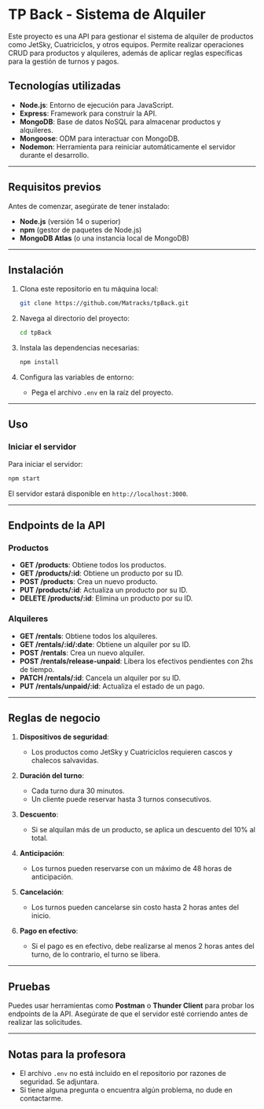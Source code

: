 # TP Back - Sistema de Alquiler

Este proyecto es una API para gestionar el sistema de alquiler de productos como JetSky, Cuatriciclos, y otros equipos. Permite realizar operaciones CRUD para productos y alquileres, además de aplicar reglas específicas para la gestión de turnos y pagos.

## Tecnologías utilizadas

- **Node.js**: Entorno de ejecución para JavaScript.
- **Express**: Framework para construir la API.
- **MongoDB**: Base de datos NoSQL para almacenar productos y alquileres.
- **Mongoose**: ODM para interactuar con MongoDB.
- **Nodemon**: Herramienta para reiniciar automáticamente el servidor durante el desarrollo.

---

## Requisitos previos

Antes de comenzar, asegúrate de tener instalado:

- **Node.js** (versión 14 o superior)
- **npm** (gestor de paquetes de Node.js)
- **MongoDB Atlas** (o una instancia local de MongoDB)

---

## Instalación

1. Clona este repositorio en tu máquina local:
   ```bash
   git clone https://github.com/Matracks/tpBack.git
   ```

2. Navega al directorio del proyecto:
   ```bash
   cd tpBack
   ```

3. Instala las dependencias necesarias:
   ```bash
   npm install
   ```

4. Configura las variables de entorno:
   - Pega el archivo `.env` en la raíz del proyecto.
---

## Uso

### Iniciar el servidor

Para iniciar el servidor:
```bash
npm start
```

El servidor estará disponible en `http://localhost:3000`.

---

## Endpoints de la API

### Productos

- **GET /products**: Obtiene todos los productos.
- **GET /products/:id**: Obtiene un producto por su ID.
- **POST /products**: Crea un nuevo producto.
- **PUT /products/:id**: Actualiza un producto por su ID.
- **DELETE /products/:id**: Elimina un producto por su ID.

### Alquileres

- **GET /rentals**: Obtiene todos los alquileres.
- **GET /rentals/:id/:date**: Obtiene un alquiler por su ID.
- **POST /rentals**: Crea un nuevo alquiler.
- **POST /rentals/release-unpaid**: Libera los efectivos pendientes con 2hs de tiempo.
- **PATCH /rentals/:id**: Cancela un alquiler por su ID.
- **PUT /rentals/unpaid/:id**: Actualiza el estado de un pago.

---

## Reglas de negocio

1. **Dispositivos de seguridad**:
   - Los productos como JetSky y Cuatriciclos requieren cascos y chalecos salvavidas.

2. **Duración del turno**:
   - Cada turno dura 30 minutos.
   - Un cliente puede reservar hasta 3 turnos consecutivos.

3. **Descuento**:
   - Si se alquilan más de un producto, se aplica un descuento del 10% al total.

4. **Anticipación**:
   - Los turnos pueden reservarse con un máximo de 48 horas de anticipación.

5. **Cancelación**:
   - Los turnos pueden cancelarse sin costo hasta 2 horas antes del inicio.

6. **Pago en efectivo**:
   - Si el pago es en efectivo, debe realizarse al menos 2 horas antes del turno, de lo contrario, el turno se libera.

---

## Pruebas

Puedes usar herramientas como **Postman** o **Thunder Client** para probar los endpoints de la API. Asegúrate de que el servidor esté corriendo antes de realizar las solicitudes.

---

## Notas para la profesora

- El archivo `.env` no está incluido en el repositorio por razones de seguridad. Se adjuntara.
- Si tiene alguna pregunta o encuentra algún problema, no dude en contactarme.